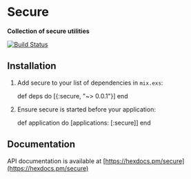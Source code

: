 # Secure

**Collection of secure utilities**

[![Build Status](https://api.travis-ci.org/manelli/secure.ex.svg)](https://travis-ci.org/manelli/secure.ex)

## Installation

  1. Add secure to your list of dependencies in `mix.exs`:

        def deps do
          [{:secure, "~> 0.0.1"}]
        end

  2. Ensure secure is started before your application:

        def application do
          [applications: [:secure]]
        end

## Documentation

API documentation is available at [https://hexdocs.pm/secure](https://hexdocs.pm/secure)
